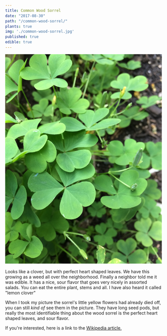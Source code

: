 ```yaml
---
title: Common Wood Sorrel
date: "2017-08-30"
path: "/common-wood-sorrel/"
plants: true
img: './common-wood-sorrel.jpg'
published: true
edible: true
---
```


![Common wood sorrel in Milwaukee, Wisconsin](./common-wood-sorrel.jpg)

Looks like a clover, but with perfect heart shaped leaves. We have this growing as a weed all over the neighborhood. Finally a neighbor told me it was edible. It has a nice, sour flavor that goes very nicely in assorted salads. You can eat the entire plant, stems and all. I have also heard it called "lemon clover"

When I took my picture the sorrel's little yellow flowers had already died off, you can still *kind of* see them in the picture. They have long seed pods, but really the most identifiable thing about the wood sorrel is the perfect heart shaped leaves, and sour flavor.

If you're interested, here is a link to the [Wikipedia article.](https://en.wikipedia.org/wiki/Oxalis_stricta#Culinary_uses)
